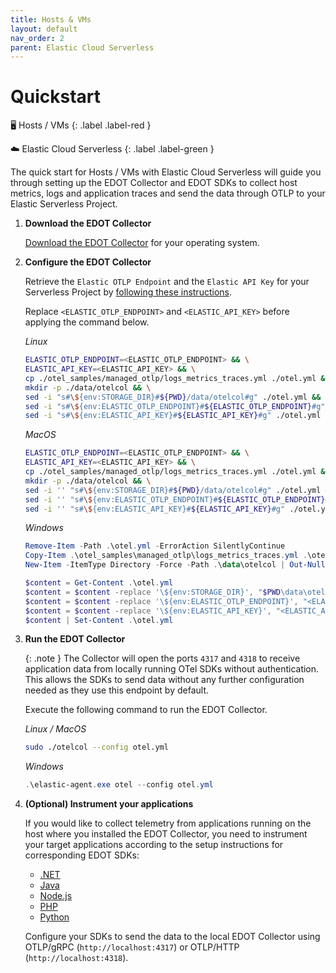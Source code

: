 ```yaml
---
title: Hosts & VMs
layout: default
nav_order: 2
parent: Elastic Cloud Serverless
---
```


# Quickstart

🖥 Hosts / VMs
{: .label .label-red }

☁️ Elastic Cloud Serverless
{: .label .label-green }

The quick start for Hosts / VMs with Elastic Cloud Serverless will guide you through setting up the EDOT Collector and EDOT SDKs to collect host metrics,
logs and application traces and send the data through OTLP to your Elastic Serverless Project.

1. **Download the EDOT Collector**

    [Download the EDOT Collector](../../edot-collector/download) for your operating system.

2. **Configure the EDOT Collector**

    Retrieve the `Elastic OTLP Endpoint` and the `Elastic API Key` for your Serverless Project by [following these instructions](./#retrieve-connection-details-for-your-project).

    Replace `<ELASTIC_OTLP_ENDPOINT>` and `<ELASTIC_API_KEY>` before applying the command below.

    *Linux*

    ```bash
    ELASTIC_OTLP_ENDPOINT=<ELASTIC_OTLP_ENDPOINT> && \
    ELASTIC_API_KEY=<ELASTIC_API_KEY> && \
    cp ./otel_samples/managed_otlp/logs_metrics_traces.yml ./otel.yml && \
    mkdir -p ./data/otelcol && \
    sed -i "s#\${env:STORAGE_DIR}#${PWD}/data/otelcol#g" ./otel.yml && \
    sed -i "s#\${env:ELASTIC_OTLP_ENDPOINT}#${ELASTIC_OTLP_ENDPOINT}#g" ./otel.yml && \
    sed -i "s#\${env:ELASTIC_API_KEY}#${ELASTIC_API_KEY}#g" ./otel.yml
    ```

    *MacOS*

    ```bash
    ELASTIC_OTLP_ENDPOINT=<ELASTIC_OTLP_ENDPOINT> && \
    ELASTIC_API_KEY=<ELASTIC_API_KEY> && \
    cp ./otel_samples/managed_otlp/logs_metrics_traces.yml ./otel.yml && \
    mkdir -p ./data/otelcol && \
    sed -i '' "s#\${env:STORAGE_DIR}#${PWD}/data/otelcol#g" ./otel.yml && \
    sed -i '' "s#\${env:ELASTIC_OTLP_ENDPOINT}#${ELASTIC_OTLP_ENDPOINT}#g" ./otel.yml && \
    sed -i '' "s#\${env:ELASTIC_API_KEY}#${ELASTIC_API_KEY}#g" ./otel.yml
    ```

    *Windows*

    ```powershell
    Remove-Item -Path .\otel.yml -ErrorAction SilentlyContinue
    Copy-Item .\otel_samples\managed_otlp\logs_metrics_traces.yml .\otel.yml
    New-Item -ItemType Directory -Force -Path .\data\otelcol | Out-Null

    $content = Get-Content .\otel.yml
    $content = $content -replace '\${env:STORAGE_DIR}', "$PWD\data\otelcol"
    $content = $content -replace '\${env:ELASTIC_OTLP_ENDPOINT}', "<ELASTIC_OTLP_ENDPOINT>"
    $content = $content -replace '\${env:ELASTIC_API_KEY}', "<ELASTIC_API_KEY>"
    $content | Set-Content .\otel.yml
    ```

3. **Run the EDOT Collector**
    
    {: .note }
    The Collector will open the ports `4317` and `4318` to receive application data from locally running OTel SDKs without authentication.
    This allows the SDKs to send data without any further configuration needed as they use this endpoint by default.

   Execute the following command to run the EDOT Collector.

    *Linux / MacOS*

    ```bash
    sudo ./otelcol --config otel.yml
    ```

    *Windows*

    ```powershell
    .\elastic-agent.exe otel --config otel.yml
    ```

4. **(Optional) Instrument your applications**

    If you would like to collect telemetry from applications running on the host where you installed the EDOT Collector,
    you need to instrument your target applications according to the setup instructions for corresponding EDOT SDKs:

    - [.NET](../../edot-sdks/dotnet/setup)
    - [Java](../../edot-sdks/java/setup)
    - [Node.js](../../edot-sdks/nodejs/setup)
    - [PHP](../../edot-sdks/php/setup)
    - [Python](../../edot-sdks/python/setup)

    Configure your SDKs to send the data to the local EDOT Collector using OTLP/gRPC (`http://localhost:4317`) or OTLP/HTTP (`http://localhost:4318`).
